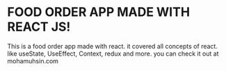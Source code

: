 # FOOD ORDER APP MADE WITH REACT JS!

This is a food order app made with react. it covered all concepts of react. like useState, UseEffect, Context, redux and more.
you can check it out at mohamuhsin.com
